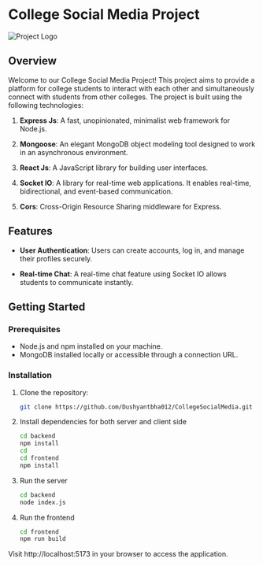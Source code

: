 # College Social Media Project

![Project Logo](https://media.sproutsocial.com/uploads/2023/09/12-ways-to-use-social-media-for-education-V2-FINAL.svg)

## Overview

Welcome to our College Social Media Project! This project aims to provide a platform for college students to interact with each other and simultaneously connect with students from other colleges. The project is built using the following technologies:

1. **Express Js**: A fast, unopinionated, minimalist web framework for Node.js.

2. **Mongoose**: An elegant MongoDB object modeling tool designed to work in an asynchronous environment.

3. **React Js**: A JavaScript library for building user interfaces.

4. **Socket IO**: A library for real-time web applications. It enables real-time, bidirectional, and event-based communication.

5. **Cors**: Cross-Origin Resource Sharing middleware for Express.

## Features

- **User Authentication**: Users can create accounts, log in, and manage their profiles securely.

- **Real-time Chat**: A real-time chat feature using Socket IO allows students to communicate instantly.

## Getting Started

### Prerequisites

- Node.js and npm installed on your machine.
- MongoDB installed locally or accessible through a connection URL.

### Installation

1. Clone the repository:

   ```bash
   git clone https://github.com/Dushyantbha012/CollegeSocialMedia.git

2. Install dependencies for both server and client side
   ```bash
   cd backend
   npm install
   cd
   cd frontend
   npm install

3. Run the server
   ```bash
   cd backend
   node index.js

4. Run the frontend
   ```bash
   cd frontend
   npm run build
Visit http://localhost:5173 in your browser to access the application.



